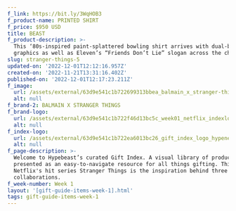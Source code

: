 ```yaml
---
f_link: https://bit.ly/3WqHOB3
f_product-name: PRINTED SHIRT
f_price: $950 USD
title: BEAST
f_product-description: >-
  This ‘80s-inspired paint-splattered bowling shirt arrives with dual-branded
  graphics as well as Eleven’s “Friends Don’t Lie” slogan across the chest.
slug: stranger-things-5
updated-on: '2022-12-01T12:12:16.957Z'
created-on: '2022-11-21T13:31:16.402Z'
published-on: '2022-12-01T12:17:23.211Z'
f_image:
  url: /assets/external/63d9e541c1b722699313bbea_balmain_x_stranger-things_2.png
  alt: null
f_brand-2: BALMAIN X STRANGER THINGS
f_brand-logo:
  url: /assets/external/63d9e541c1b722f46d13bc5c_week01_netflix_indexlogo.png
  alt: null
f_index-logo:
  url: /assets/external/63d9e541c1b722ea6013bc26_gift_index_logo_hypenetflix.svg
  alt: null
f_page-description: >-
  Welcome to Hypebeast’s curated Gift Index. A visual library of products is
  presented as an easy-to-navigate resource for all things gifting. This week,
  Netflix's hit series Stranger Things is the inspiration behind three diverse
  collaborations.
f_week-number: Week 1
layout: '[gift-guide-items-week-1].html'
tags: gift-guide-items-week-1
---
```



